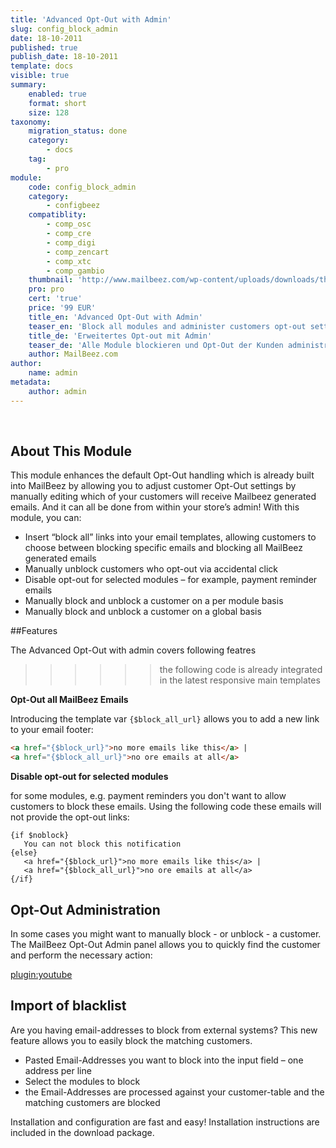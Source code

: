 ```yaml
---
title: 'Advanced Opt-Out with Admin'
slug: config_block_admin
date: 18-10-2011
published: true
publish_date: 18-10-2011
template: docs
visible: true
summary:
    enabled: true
    format: short
    size: 128
taxonomy:
    migration_status: done
    category:
        - docs
    tag:
        - pro
module:
    code: config_block_admin
    category:
        - configbeez
    compatiblity:
        - comp_osc
        - comp_cre
        - comp_digi
        - comp_zencart
        - comp_xtc
        - comp_gambio
    thumbnail: 'http://www.mailbeez.com/wp-content/uploads/downloads/thumbnails/2011/10/icon_325.png'
    pro: pro
    cert: 'true'
    price: '99 EUR'
    title_en: 'Advanced Opt-Out with Admin'
    teaser_en: 'Block all modules and administer customers opt-out settings'
    title_de: 'Erweitertes Opt-out mit Admin'
    teaser_de: 'Alle Module blockieren und Opt-Out der Kunden administrieren'
    author: MailBeez.com
author:
    name: admin
metadata:
    author: admin
---
```


 

## About This Module

This module enhances the default Opt-Out handling which is already built into MailBeez by allowing you to adjust customer Opt-Out settings by manually editing which of your customers will receive Mailbeez generated emails. And it can all be done from within your store’s admin! With this module, you can:

- Insert “block all” links into your email templates, allowing customers to choose between blocking specific emails and blocking all MailBeez generated emails
- Manually unblock customers who opt-out via accidental click
- Disable opt-out for selected modules – for example, payment reminder emails
- Manually block and unblock a customer on a per module basis
- Manually block and unblock a customer on a global basis


##Features

The Advanced Opt-Out with admin covers following featres
>>>>>>the following code is already integrated in the latest responsive main templates


**Opt-Out all MailBeez Emails**

Introducing the template var `{$block_all_url}` allows you to add a new link to your email footer:

```html
<a href="{$block_url}">no more emails like this</a> | 
<a href="{$block_all_url}">no ore emails at all</a>
```

**Disable opt-out for selected modules**

for some modules, e.g. payment reminders you don't want to allow customers to block these emails. Using the following code these emails will not provide the opt-out links:
```
{if $noblock}
   You can not block this notification
{else}
   <a href="{$block_url}">no more emails like this</a> | 
   <a href="{$block_all_url}">no ore emails at all</a>
{/if}
```

## Opt-Out Administration

In some cases you might want to manually block - or unblock - a customer. The MailBeez Opt-Out Admin panel allows you to quickly find the customer and perform the necessary action: 

[plugin:youtube](https://www.youtube.com/watch?v=3yYfw8--94s)



## Import of blacklist

Are you having email-addresses to block from external systems? This new feature allows you to easily block the matching customers.

- Pasted Email-Addresses you want to block into the input field – one address per line
- Select the modules to block
- the Email-Addresses are processed against your customer-table and the matching customers are blocked

Installation and configuration are fast and easy! Installation instructions are included in the download package.
